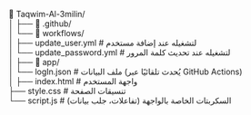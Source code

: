 
📁 Taqwim-Al-3milin/  
│
├── 📁 .github/  
│   └── 📁 workflows/  
│       ├── update_user.yml        # لتشغيله عند إضافة مستخدم  
│       └── update_password.yml    # لتشغيله عند تحديث كلمة المرور  
│
├── 📁 app/  
│   └── logIn.json                 # ملف البيانات (يُحدث تلقائيًا عبر GitHub Actions)  
│
├── index.html                     # واجهة المستخدم  
├── style.css                      # تنسيقات الصفحة  
└── script.js                      # السكربتات الخاصة بالواجهة (تفاعلات، جلب بيانات)
